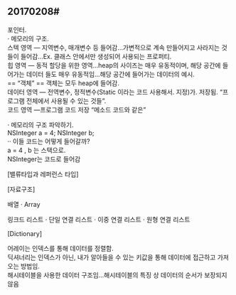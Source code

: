 ## 20170208#

포인터.   
· 메모리의 구조.   
스텍 영역 — 지역변수, 매개변수 등 들어감…가변적으로 계속 만들어지고 사라지는 것들이 들어감…Ex. 클래스 안에서만 생성되어 사용되는 프로퍼티.   
힙 영역 — 동적 할당을 위한 영역…heap의 사이즈는 매우 유동적이며, 해당 공간에 들어가는 데이터 들도 매우 유동적임…해당 공간에 들어가는 데이터의 예시.    
== “객체” == 객체는 모두 heap에 들어감.   
데이터 영역 — 전역변수, 정적변수(Static 이라는 코드 사용해서. 지정)가. 저장됨. “프로그램 전체에서 사용될 수 있는 것들”.   
코드 영역 —프로그램 코드 저장 “메소드 코드와 같은”

· 메모리의 구조 파악하기.   
NSInteger a = 4;
NSInteger b;     
·· 이들 코드는 어떻게 들어갈까?     
a = 4 , b 는 스택으로.   
NSInteger는 코드로 들어감

[밸류타입과 레퍼런스 타입]

[자료구조]

배열 
· Array

링크드 리스트
· 단일 연결 리스트
· 이중 연결 리스트
· 원형 연결 리스트

[Dictionary]

어레이는 인덱스를 통해 데이터를 정렬함.   
딕셔너리는 인덱스가 아닌, 내가 알아들을 수 있는 키값을 통해 데이터에 접근하고 가져오는 방법임.   
해시테이블을 사용한 데이터 구조임…해시테이블의 특징 상 데이터의 순서가 보장되지 않음